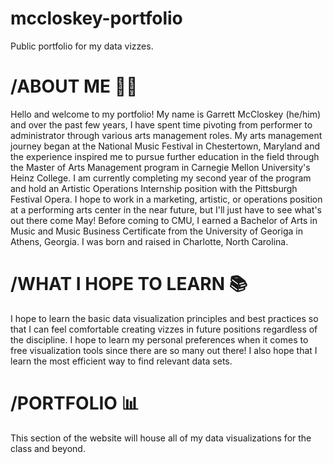 # mccloskey-portfolio
Public portfolio for my data vizzes. 

# /ABOUT ME 👨‍💻
Hello and welcome to my portfolio! My name is Garrett McCloskey (he/him) and over the past few years, I have spent time pivoting from performer to administrator through various arts management roles. My arts management journey began at the National Music Festival in Chestertown, Maryland and the experience inspired me to pursue further education in the field through the Master of Arts Management program in Carnegie Mellon University's Heinz College. I am currently completing my second year of the program and hold an Artistic Operations Internship position with the Pittsburgh Festival Opera. I hope to work in a marketing, artistic, or operations position at a performing arts center in the near future, but I'll just have to see what's out there come May! Before coming to CMU, I earned a Bachelor of Arts in Music and Music Business Certificate from the University of Georiga in Athens, Georgia. I was born and raised in Charlotte, North Carolina. 

# /WHAT I HOPE TO LEARN 📚
I hope to learn the basic data visualization principles and best practices so that I can feel comfortable creating vizzes in future positions regardless of the discipline. I hope to learn my personal preferences when it comes to free visualization tools since there are so many out there! I also hope that I learn the most efficient way to find relevant data sets.

# /PORTFOLIO 📊
This section of the website will house all of my data visualizations for the class and beyond. 
